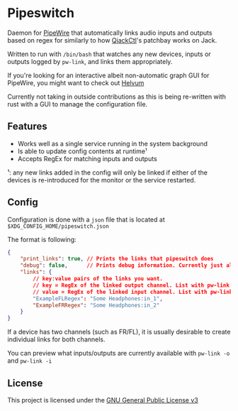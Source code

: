 # Pipeswitch
Daemon for [PipeWire][pipewire] that automatically links audio inputs and outputs
based on regex for similarly to how [QjackCtl][qjackctl]'s patchbay works on
Jack.

Written to run with `/bin/bash` that watches any new devices, inputs or outputs
logged by `pw-link`, and links them appropriately.

If you're looking for an interactive albeit non-automatic graph GUI for
PipeWire, you might want to check out [Helvum][helvum]

Currently not taking in outside contributions as this is being re-written with
rust with a GUI to manage the configuration file. 

## Features
- Works well as a single service running in the system background
- Is able to update config contents at runtime¹
- Accepts RegEx for matching inputs and outputs

¹: any new links added in the config will only be linked if either of the
      devices is re-introduced for the monitor or the service restarted.

## Config
Configuration is done with a `json` file that is located at
`$XDG_CONFIG_HOME/pipeswitch.json`

The format is following:
```json
{
    "print_links": true, // Prints the links that pipeswitch does
    "debug": false,      // Prints debug information. Currently just all device events
    "links": {
        // key:value pairs of the links you want.
        // key = RegEx of the linked output channel. List with pw-link -o
        // value = RegEx of the linked input channel. List with pw-link -i
        "ExampleFLRegex": "Some Headphones:in_1",
        "ExampleFRRegex": "Some Headphones:in_2"
    }
}
```

If a device has two channels (such as FR/FL), it is usually desirable to create
individual links for both channels.

You can preview what inputs/outputs are currently available with `pw-link -o` and `pw-link -i`

## License
This project is licensed under the [GNU General Public License v3](./LICENSE)

[pipewire]: https://pipewire.org/
[qjackctl]: https://qjackctl.sourceforge.io/
[helvum]: https://gitlab.freedesktop.org/pipewire/helvum
